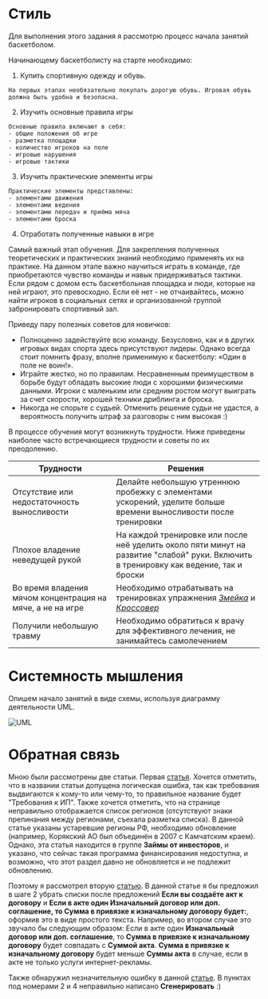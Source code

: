 # Стиль
  Для выполнения этого задания я рассмотрю процесс начала занятий баскетболом.

Начинающему баскетболисту на старте необходимо:
1. Купить спортивную одежду и обувь.
```
На первых этапах необязательно покупать дорогую обувь. Игровая обувь должна быть удобна и безопасна.
```
2. Изучить основные правила игры
```
Основные правила включают в себя: 
- общие положения об игре
- разметка площадки 
- количество игроков на поле
- игровые нарушения
- игровые тактики 
```
3. Изучить практические элементы игры
```
Практические элементы представлены: 
- элементами движения
- элементами ведения 
- элементами передач и приёма мяча
- элементами броска
```
4. Отработать полученные навыки в игре

Самый важный этап обучения. Для закрепления полученных теоретических и практических знаний необходимо применять их на практике.
На данном этапе важно научиться играть в команде, где приобретаются чувство команды и навык придерживаться
тактики.
Если рядом с домом есть баскетбольная площадка и люди, которые на ней играют, это превосходно. Если её нет - не отчаивайтесь,
можно найти игроков в социальных сетях и организованной группой забронировать спортивный зал. 

Приведу пару полезных советов для новичков:
- Полноценно задействуйте всю команду. Безусловно, как и в других игровых видах спорта здесь присутствуют лидеры. Однако всегда стоит помнить фразу, вполне применимую к баскетболу: «Один в поле не воин!».
- Играйте жестко, но по правилам. Несравненным преимуществом в борьбе будут обладать высокие люди с хорошими физическими данными. Игроки с маленьким или средним ростом могут выиграть за счет скорости, хорошей техники дриблинга и броска.
- Никогда не спорьте с судьей. Отменить решение судьи не удастся, а вероятность получить штраф за разговоры с ним высокая :)

В процессе обучения могут возникнуть трудности. Ниже приведены наиболее часто встречающиеся трудности и советы по их преодолению.

| **Трудности**  | **Решения** |
| -------------- | ----------- |
| Отсутствие или недостаточность выносливости  | Делайте небольшую утреннюю пробежку с элементами ускорений, уделите больше времени выносливости после тренировки  |
| Плохое владение неведущей рукой | На каждой тренировке или после неё уделить около пяти минут на развитие "слабой" руки. Включить в тренировку как ведение, так и броски |
| Во время владения мячом концентрация на мяче, а не на игре | Необходимо отрабатывать на тренировках упражнения *[Змейка](https://www.youtube.com/watch?v=4JhTHClPk8U)* и *[Кроссовер](https://www.youtube.com/watch?v=SlY1FBH3O4s)*  |
| Получили небольшую травму | Необходимо обратиться к врачу для эффективного лечения, не занимайтесь самолечением |

# Системность мышления
Опишем начало занятий в виде схемы, используя диаграмму деятельности UML.

![UML](https://github.com/BondarevDima/Public_repository/assets/126958591/44aeae6a-759c-4ee5-9df7-5f6deabb85ff)

# Обратная связь
Мною были рассмотрены две статьи. Первая [статья](https://docs.ozon.ru/invest/investors_loans/trebovaniya-ip/). Хочется отметить, что в названии статьи допущена логическая ошибка, так как требования выдвигаются к кому-то или чему-то, то правильное название будет "Требования к ИП". Также хочется отметить, что на странице неправильно отображается список регионов (отсутствуют знаки препинания между регионами, съехала разметка списка).
В данной статье указаны устаревшие регионы РФ, необходимо обновление (например, Корякский АО был объединён в 2007 с Камчатским краем). Однако, эта статья находится в группе **Займы от инвесторов**, и указано, что сейчас такая программа финансирования недоступна, и возможно, что этот раздел давно не обновляется и не подлежит обновлению. 

Поэтому я рассмотрел вторую [статью](https://docs.ozon.ru/ord-help/invoices/). В данной статье я бы предложил в шаге 2 убрать списки после предложений **Если вы создаёте акт к договору** и **Если в акте один Изначальный договор или доп. соглашение, то Сумма в привязке к изначальному договору будет:**, оформив это в виде простого текста. Например, во втором случае это звучало бы следующим образом: Если в акте один **Изначальный договор или доп. соглашение**, то **Сумма в привязке к изначальному договору** будет совпадать с **Суммой акта**. **Сумма в привязке к изначальному договору** будет меньше **Суммы акта** в случае, если в акте не только услуги интернет-рекламы.

Также обнаружил незначительную ошибку в данной [статье](https://docs.ozon.ru/api/seller/#section/Kak-poluchit-API-klyuch). В пунктах под номерами 2 и 4 неправильно написано **Сгенерировать** :)
